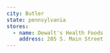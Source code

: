 ```yaml
---
city: Butler
state: pennsylvania
stores:
  - name: Dewalt's Health Foods
    address: 205 S. Main Street
---
```

